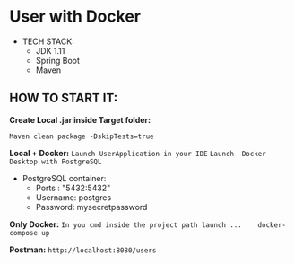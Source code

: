 # User with Docker

* TECH STACK:
     * JDK 1.11
     * Spring Boot
     * Maven

## HOW TO START IT:

**Create Local .jar inside Target folder:**

`Maven clean package -DskipTests=true`

**Local + Docker:** `Launch UserApplication in your IDE` `Launch  Docker Desktop with PostgreSQL `

* PostgreSQL container:
     * Ports : "5432:5432"
     * Username: postgres
     * Password: mysecretpassword

**Only Docker:** 
`In you cmd inside the project path launch ...    docker-compose up`

**Postman:**
`http://localhost:8080/users`
